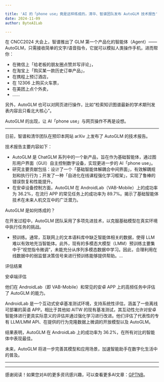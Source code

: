 ```yaml
---

title: 'AI 的「phone use」竟是这样练成的，清华、智谱团队发布 AutoGLM 技术报告'
date: 2024-11-09
author: ByteAILab

---
```


在 CNCC2024 大会上，智谱推出了 GLM 第一个产品化的智能体（Agent）——AutoGLM，只需接收简单的文字/语音指令，它就可以模拟人类操作手机，进而帮你：

- 在微信上「给老板的朋友圈点赞并写评论」，
- 在淘宝上「购买某一款历史订单产品」，
- 在携程上预订酒店，
- 在 12306 上购买火车票，
- 在美团上点个外卖，
- ......

另外，AutoGLM 也可以对网页进行操作，比如“检索知识图谱最新的学术期刊发表内容且只看北大核心”。

AutoGLM 的出现，让 AI「phone use」与网页操作不再是设想。

---


日前，智谱和清华团队在预印本网站 arXiv 上发布了 AutoGLM 的技术报告。

技术报告主要内容如下：

- AutoGLM 是 ChatGLM 系列中的一个新产品，旨在作为基础智能体，通过图形用户界面（GUI）自主控制数字设备，实现更进一步的 AI「phone use」。
- 研究主要贡献包括：设计了一个「基础智能体解耦合中间界面」，有效解耦规划和执行行为；开发了一种「自进化在线课程强化学习框架」，实现了鲁棒的错误恢复和性能提升。
- 在安卓设备控制方面，AutoGLM 在 AndroidLab（VAB-Mobile）上的成功率为 36.2%，在流行 APP 的常见任务上的成功率为 89.7%。揭示了基础智能体技术在未来人机交互中的广泛潜力。

AutoGLM 是如何炼成的？

在开发过程中，AutoGLM 团队采用了多项先进技术，以克服基础模型在真实环境中执行任务的挑战。

- 预训练。通常，互联网上的文本语料库中缺乏智能体相关的数据，使得 LLM 难以有效地充当智能体。此外，现有的多模态大模型（LMM）预训练主要集中于“视觉指令微调”，未能充分从序列多模态数据中学习。因此，合理利用在线数据中的弱监督决策信号来进行预训练能够提供帮助。...

评估结果

安卓端评估

他们在 AndroidLab（即 VAB-Mobile）和常见的安卓 APP 上的高频任务中评估了 AutoGLM 的能力。

AndroidLab 是一个互动式安卓基准测试环境，支持系统性评估，涵盖了一些离线可部署的英语 APP。相比于其他如 AITW 的现有基准测试，其互动性允许对安卓智能体进行更具实际意义的评估并通过强化学习进行改进。他们评估了代表性的专有 LLM/LMM API、在提供的行为克隆数据上微调的开放模型以及 AutoGLM。

结果表明，AutoGLM 在 AndroidLab 上的成功率为 36.2%，在所有对比的智能体中表现最佳。

未来，AutoGLM 将进一步完善其模型和应用场景，加速智能助手在数字化生活中的普及。

---
---
感谢阅读！如果您对AI的更多资讯感兴趣，可以查看更多AI文章：[GPTNB](https://gptnb.com)。